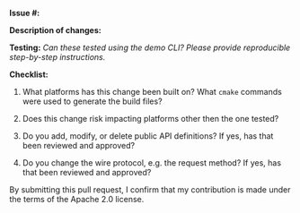 **Issue #:**

**Description of changes:**

**Testing:**
*Can these tested using the demo CLI? Please provide reproducible step-by-step instructions.*

**Checklist:**

1. What platforms has this change been built on? What `cmake` commands were used to generate the build files?

2. Does this change risk impacting platforms other then the one tested?

3. Do you add, modify, or delete public API definitions? If yes, has that been reviewed and approved?

4. Do you change the wire protocol, e.g. the request method? If yes, has that been reviewed and approved?

By submitting this pull request, I confirm that my contribution is made under the terms of the Apache 2.0 license.